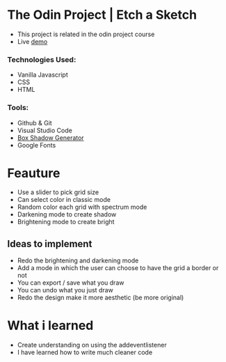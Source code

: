 # The Odin Project | Etch a Sketch

* This project is related in the odin project course
* Live <a href="https://hummydev7.github.io/sketchy-etch/">demo</a>

<h3> Technologies Used:</h3>

* Vanilla Javascript
* CSS
* HTML

<h3> Tools:</h3>

* Github & Git
* Visual Studio Code
* <a href="https://generate-css.com/box-shadow-generator/" targe="_blank">Box Shadow Generator</a>
* Google Fonts

# Feauture

* Use a slider to pick grid size
* Can select color in classic mode
* Random color each grid with spectrum mode
* Darkening mode to create shadow
* Brightening mode to create bright

<h2>Ideas to implement</h2>

* Redo the brightening and darkening mode
* Add a mode in which the user can choose to have the grid a border or not
* You can export / save what you draw
* You can undo what you just draw
* Redo the design make it more aesthetic (be more original)

# What i learned

* Create understanding on using the addeventlistener
* I have learned how to write much cleaner code
